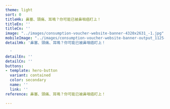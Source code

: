 ```yaml
---
theme: light
sort: 0
titleHk: 鼻塞、頭痛、耳鳴？你可能已被鼻咽癌盯上！
titleEn: ''
titleCn: ''
image: "../images/consumption-voucher-website-banner-4320x2631_-1.jpg"
mobileImage: "../images/consumption-voucher-website-banner-output_1125-x-1506.jpg"
detailHk: '鼻塞、頭痛、耳鳴？你可能已被鼻咽癌盯上！

  '
detailEn: ''
detailCn: ''
buttons:
- template: hero-button
  variant: contained
  color: secondary
  name: ''
  link: ''
reference: 鼻塞、頭痛、耳鳴？你可能已被鼻咽癌盯上！

---
```

